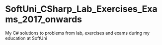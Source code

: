 # SoftUni_CSharp_Lab_Exercises_Exams_2017_onwards
My C# solutions to problems from lab, exercises and exams during my education at SoftUni

